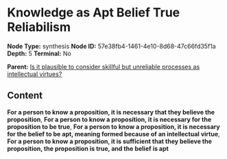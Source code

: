 # Knowledge as Apt Belief True Reliabilism

**Node Type:** synthesis
**Node ID:** 57e38fb4-1461-4e10-8d68-47c66fd35f1a
**Depth:** 5
**Terminal:** No

**Parent:** [Is it plausible to consider skillful but unreliable processes as intellectual virtues?](is-it-plausible-to-consider-skillful-but-unreliable-processes-as-intellectual-virtues-antithesis-fa60af85-a1f6-4124-9f8a-deb11059787d.md)

## Content

**For a person to know a proposition, it is necessary that they believe the proposition**, **For a person to know a proposition, it is necessary for the proposition to be true**, **For a person to know a proposition, it is necessary for the belief to be apt, meaning formed because of an intellectual virtue**, **For a person to know a proposition, it is sufficient that they believe the proposition, the proposition is true, and the belief is apt**

